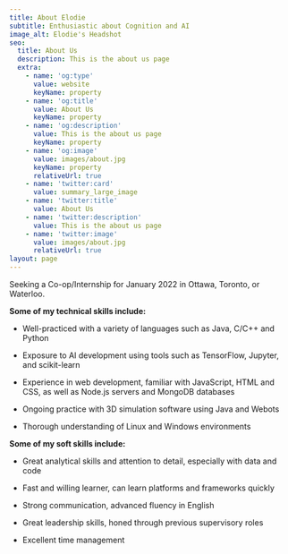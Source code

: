 ```yaml
---
title: About Elodie
subtitle: Enthusiastic about Cognition and AI
image_alt: Elodie's Headshot
seo:
  title: About Us
  description: This is the about us page
  extra:
    - name: 'og:type'
      value: website
      keyName: property
    - name: 'og:title'
      value: About Us
      keyName: property
    - name: 'og:description'
      value: This is the about us page
      keyName: property
    - name: 'og:image'
      value: images/about.jpg
      keyName: property
      relativeUrl: true
    - name: 'twitter:card'
      value: summary_large_image
    - name: 'twitter:title'
      value: About Us
    - name: 'twitter:description'
      value: This is the about us page
    - name: 'twitter:image'
      value: images/about.jpg
      relativeUrl: true
layout: page
---
```

Seeking a Co-op/Internship for January 2022 in Ottawa, Toronto, or Waterloo.

**Some of my technical skills include:**

*   Well-practiced with a variety of languages such as Java, C/C++ and Python

*   Exposure to AI development using tools such as TensorFlow, Jupyter, and scikit-learn

*   Experience in web development, familiar with JavaScript, HTML and CSS, as well as Node.js servers and MongoDB databases

*   Ongoing practice with 3D simulation software using Java and Webots

*   Thorough understanding of Linux and Windows environments

**Some of my soft skills include:**

*   Great analytical skills and attention to detail, especially with data and code

*   Fast and willing learner, can learn platforms and frameworks quickly

*   Strong communication, advanced fluency in English

*   Great leadership skills, honed through previous supervisory roles

*   Excellent time management
